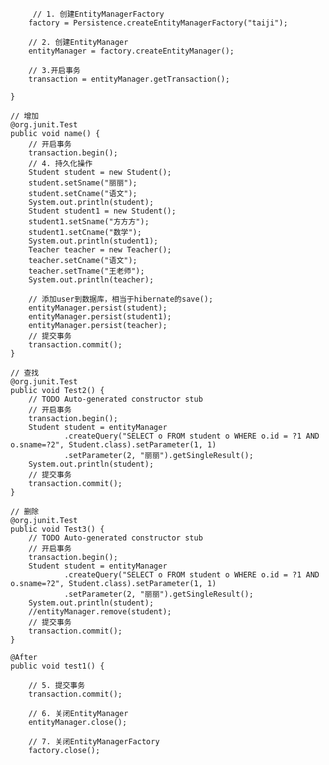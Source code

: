          // 1. 创建EntityManagerFactory
		factory = Persistence.createEntityManagerFactory("taiji");

		// 2. 创建EntityManager
		entityManager = factory.createEntityManager();

		// 3.开启事务
		transaction = entityManager.getTransaction();

	}

	// 增加
	@org.junit.Test
	public void name() {
		// 开启事务
		transaction.begin();
		// 4. 持久化操作
		Student student = new Student();
		student.setSname("丽丽");
		student.setCname("语文");
		System.out.println(student);
		Student student1 = new Student();
		student1.setSname("方方方");
		student1.setCname("数学");
		System.out.println(student1);
		Teacher teacher = new Teacher();
		teacher.setCname("语文");
		teacher.setTname("王老师");
		System.out.println(teacher);

		// 添加user到数据库，相当于hibernate的save();
		entityManager.persist(student);
		entityManager.persist(student1);
		entityManager.persist(teacher);
		// 提交事务
		transaction.commit();
	}

	// 查找
	@org.junit.Test
	public void Test2() {
		// TODO Auto-generated constructor stub
		// 开启事务
		transaction.begin();
		Student student = entityManager
				.createQuery("SELECT o FROM student o WHERE o.id = ?1 AND o.sname=?2", Student.class).setParameter(1, 1)
				.setParameter(2, "丽丽").getSingleResult();
		System.out.println(student);
		// 提交事务
		transaction.commit();
	}

	// 删除
	@org.junit.Test
	public void Test3() {
		// TODO Auto-generated constructor stub
		// 开启事务
		transaction.begin();
		Student student = entityManager
				.createQuery("SELECT o FROM student o WHERE o.id = ?1 AND o.sname=?2", Student.class).setParameter(1, 1)
				.setParameter(2, "丽丽").getSingleResult();
		System.out.println(student);
		//entityManager.remove(student);
		// 提交事务
		transaction.commit();
	}

	@After
	public void test1() {

		// 5. 提交事务
		transaction.commit();

		// 6. 关闭EntityManager
		entityManager.close();

		// 7. 关闭EntityManagerFactory
		factory.close();
